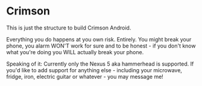 # Crimson
This is just the structure to build Crimson Android.

Everything you do happens at you own risk. Entirely. You might break your phone, you alarm WON'T work for sure and to be honest - if you don't know what you're doing you WILL actually break your phone.

Speaking of it: Currently only the Nexus 5 aka hammerhead is supported. If you'd like to add support for anything else - including your microwave, fridge, iron, electric guitar or whatever - you may message me!
